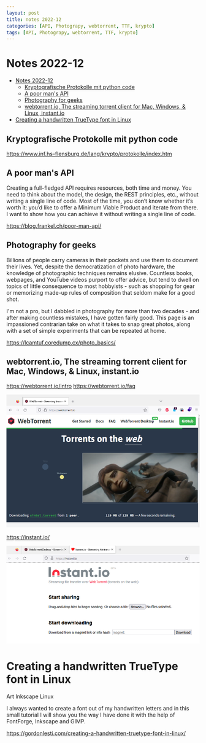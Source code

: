 ```yaml
---
layout: post
title: notes 2022-12 
categories: [API, Photograpy, webtorrent, TTF, krypto]
tags: [API, Photograpy, webtorrent, TTF, krypto]
--- 
```


# Notes 2022-12 

- [Notes 2022-12](#notes-2022-12)
  - [Kryptografische Protokolle mit python code](#kryptografische-protokolle-mit-python-code)
  - [A poor man's API](#a-poor-mans-api)
  - [Photography for geeks](#photography-for-geeks)
  - [webtorrent.io, The streaming torrent client for Mac, Windows, \& Linux, instant.io](#webtorrentio-the-streaming-torrent-client-for-mac-windows--linux-instantio)
- [Creating a handwritten TrueType font in Linux](#creating-a-handwritten-truetype-font-in-linux)

## Kryptografische Protokolle mit python code 

https://www.inf.hs-flensburg.de/lang/krypto/protokolle/index.htm

## A poor man's API

Creating a full-fledged API requires resources, both time and money. You need to think about the model, the design, the REST principles, etc., without writing a single line of code. Most of the time, you don’t know whether it’s worth it: you’d like to offer a Minimum Viable Product and iterate from there. I want to show how you can achieve it without writing a single line of code.

https://blog.frankel.ch/poor-man-api/

## Photography for geeks
Billions of people carry cameras in their pockets and use them to document their lives. Yet, despite the democratization of photo hardware, the knowledge of photographic techniques remains elusive. Countless books, webpages, and YouTube videos purport to offer advice, but tend to dwell on topics of little consequence to most hobbyists - such as shopping for gear or memorizing made-up rules of composition that seldom make for a good shot.

I'm not a pro, but I dabbled in photography for more than two decades - and after making countless mistakes, I have gotten fairly good. This page is an impassioned contrarian take on what it takes to snap great photos, along with a set of simple experiments that can be repeated at home. 

https://lcamtuf.coredump.cx/photo_basics/

##  webtorrent.io, The streaming torrent client for Mac, Windows, & Linux, instant.io

https://webtorrent.io/intro
https://webtorrent.io/faq

![](pic/20221202101348.png)  

https://instant.io/

![](pic/20221202101522.png)  


# Creating a handwritten TrueType font in Linux
Art Inkscape Linux

I always wanted to create a font out of my handwritten letters and in this small tutorial I will show you the way I have done it with the help of FontForge, Inkscape and GIMP.

https://gordonlesti.com/creating-a-handwritten-truetype-font-in-linux/
